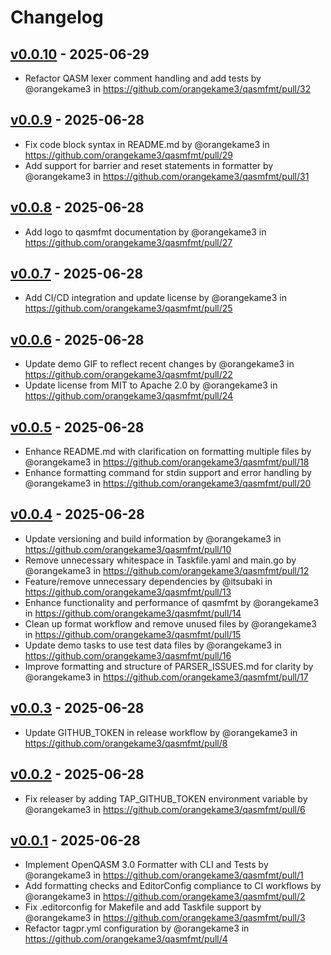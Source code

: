 # Changelog

## [v0.0.10](https://github.com/orangekame3/qasmfmt/compare/v0.0.9...v0.0.10) - 2025-06-29
- Refactor QASM lexer comment handling and add tests by @orangekame3 in https://github.com/orangekame3/qasmfmt/pull/32

## [v0.0.9](https://github.com/orangekame3/qasmfmt/compare/v0.0.8...v0.0.9) - 2025-06-28
- Fix code block syntax in README.md by @orangekame3 in https://github.com/orangekame3/qasmfmt/pull/29
- Add support for barrier and reset statements in formatter by @orangekame3 in https://github.com/orangekame3/qasmfmt/pull/31

## [v0.0.8](https://github.com/orangekame3/qasmfmt/compare/v0.0.7...v0.0.8) - 2025-06-28
- Add logo to qasmfmt documentation by @orangekame3 in https://github.com/orangekame3/qasmfmt/pull/27

## [v0.0.7](https://github.com/orangekame3/qasmfmt/compare/v0.0.6...v0.0.7) - 2025-06-28
- Add CI/CD integration and update license by @orangekame3 in https://github.com/orangekame3/qasmfmt/pull/25

## [v0.0.6](https://github.com/orangekame3/qasmfmt/compare/v0.0.5...v0.0.6) - 2025-06-28
- Update demo GIF to reflect recent changes by @orangekame3 in https://github.com/orangekame3/qasmfmt/pull/22
- Update license from MIT to Apache 2.0 by @orangekame3 in https://github.com/orangekame3/qasmfmt/pull/24

## [v0.0.5](https://github.com/orangekame3/qasmfmt/compare/v0.0.4...v0.0.5) - 2025-06-28
- Enhance README.md with clarification on formatting multiple files by @orangekame3 in https://github.com/orangekame3/qasmfmt/pull/18
- Enhance formatting command for stdin support and error handling by @orangekame3 in https://github.com/orangekame3/qasmfmt/pull/20

## [v0.0.4](https://github.com/orangekame3/qasmfmt/compare/v0.0.3...v0.0.4) - 2025-06-28
- Update versioning and build information by @orangekame3 in https://github.com/orangekame3/qasmfmt/pull/10
- Remove unnecessary whitespace in Taskfile.yaml and main.go by @orangekame3 in https://github.com/orangekame3/qasmfmt/pull/12
- Feature/remove unnecessary dependencies by @itsubaki in https://github.com/orangekame3/qasmfmt/pull/13
- Enhance functionality and performance of qasmfmt by @orangekame3 in https://github.com/orangekame3/qasmfmt/pull/14
- Clean up format workflow and remove unused files by @orangekame3 in https://github.com/orangekame3/qasmfmt/pull/15
- Update demo tasks to use test data files by @orangekame3 in https://github.com/orangekame3/qasmfmt/pull/16
- Improve formatting and structure of PARSER_ISSUES.md for clarity by @orangekame3 in https://github.com/orangekame3/qasmfmt/pull/17

## [v0.0.3](https://github.com/orangekame3/qasmfmt/compare/v0.0.2...v0.0.3) - 2025-06-28
- Update GITHUB_TOKEN in release workflow by @orangekame3 in https://github.com/orangekame3/qasmfmt/pull/8

## [v0.0.2](https://github.com/orangekame3/qasmfmt/compare/v0.0.1...v0.0.2) - 2025-06-28
- Fix releaser by adding TAP_GITHUB_TOKEN environment variable by @orangekame3 in https://github.com/orangekame3/qasmfmt/pull/6

## [v0.0.1](https://github.com/orangekame3/qasmfmt/commits/v0.0.1) - 2025-06-28
- Implement OpenQASM 3.0 Formatter with CLI and Tests by @orangekame3 in https://github.com/orangekame3/qasmfmt/pull/1
- Add formatting checks and EditorConfig compliance to CI workflows by @orangekame3 in https://github.com/orangekame3/qasmfmt/pull/2
- Fix .editorconfig for Makefile and add Taskfile support by @orangekame3 in https://github.com/orangekame3/qasmfmt/pull/3
- Refactor tagpr.yml configuration by @orangekame3 in https://github.com/orangekame3/qasmfmt/pull/4
